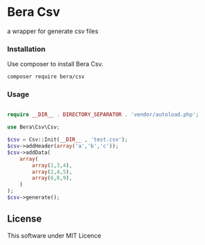 # Bera Csv #
a wrapper for generate csv files


### Installation ####

Use composer to install Bera Csv.

```bash
composer require bera/csv
```

### Usage ###
```php

require __DIR__ . DIRECTORY_SEPARATOR . 'vendor/autoload.php';

use Bera\Csv\Csv;

$csv = Csv::Init(__DIR__ , 'test.csv');
$csv->addHeader(array('a','b','c'));
$csv->addData(
    array(
        array(1,3,4),
        array(2,4,5),
        array(6,8,9),
    )
);
$csv->generate();
```



## License
This software under MIT Licence

